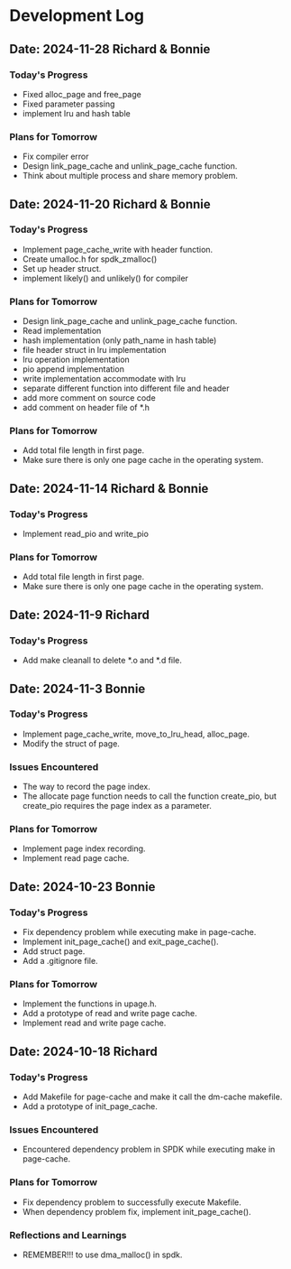 # Development Log

## Date: 2024-11-28 Richard & Bonnie

### Today's Progress
- Fixed alloc_page and free_page
- Fixed parameter passing
- implement lru and hash table

### Plans for Tomorrow
- Fix compiler error
- Design link_page_cache and unlink_page_cache function.
- Think about multiple process and share memory problem.

## Date: 2024-11-20 Richard & Bonnie

### Today's Progress
- Implement page_cache_write with header function.
- Create umalloc.h for spdk_zmalloc()
- Set up header struct.
- implement likely() and unlikely() for compiler

### Plans for Tomorrow
- Design link_page_cache and unlink_page_cache function.
- Read implementation
- hash implementation (only path_name in hash table)
- file header struct in lru implementation
- lru operation implementation
- pio append implementation
- write implementation accommodate with lru
- separate different function into different file and header
- add more comment on source code
- add comment on header file of *.h

### Plans for Tomorrow
- Add total file length in first page.
- Make sure there is only one page cache in the operating system.

## Date: 2024-11-14 Richard & Bonnie

### Today's Progress
- Implement read_pio and write_pio


### Plans for Tomorrow
- Add total file length in first page.
- Make sure there is only one page cache in the operating system.

## Date: 2024-11-9 Richard

### Today's Progress
- Add make cleanall to delete *.o and *.d file.

## Date: 2024-11-3 Bonnie

### Today's Progress
- Implement page_cache_write, move_to_lru_head, alloc_page.
- Modify the struct of page.

### Issues Encountered
- The way to record the page index.
- The allocate page function needs to call the function create_pio, but create_pio requires the page index as a parameter.

### Plans for Tomorrow
- Implement page index recording.
- Implement read page cache.

## Date: 2024-10-23 Bonnie

### Today's Progress
- Fix dependency problem while executing make in page-cache.
- Implement init_page_cache() and exit_page_cache().
- Add struct page.
- Add a .gitignore file.

### Plans for Tomorrow
- Implement the functions in upage.h.
- Add a prototype of read and write page cache.
- Implement read and write page cache.

## Date: 2024-10-18 Richard

### Today's Progress
- Add Makefile for page-cache and make it call the dm-cache makefile.
- Add a prototype of init_page_cache.

### Issues Encountered
- Encountered dependency problem in SPDK while executing make in page-cache.

### Plans for Tomorrow
- Fix dependency problem to successfully execute Makefile.
- When dependency problem fix, implement init_page_cache().

### Reflections and Learnings
- REMEMBER!!! to use dma_malloc() in spdk.
